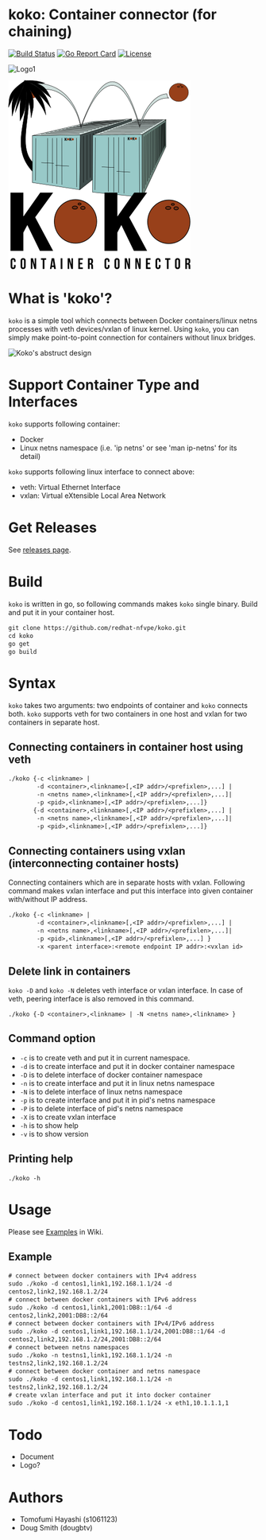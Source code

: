 # koko: Container connector (for chaining)

[![Build Status](https://travis-ci.org/redhat-nfvpe/koko.svg?branch=master)](https://travis-ci.org/redhat-nfvpe/koko) [![Go Report Card](https://goreportcard.com/badge/github.com/redhat-nfvpe/koko)](https://goreportcard.com/report/github.com/redhat-nfvpe/koko) [![License](https://img.shields.io/badge/License-Apache%202.0-blue.svg)](https://opensource.org/licenses/Apache-2.0)

![Logo1](https://raw.githubusercontent.com/wiki/redhat-nfvpe/koko/images/logo_candidate/koko_logo1.png)

![koko_logo][koko_logo]

# What is 'koko'?

`koko` is a simple tool which connects between Docker containers/linux netns processes with veth devices/vxlan
of linux kernel. Using `koko`, you can simply make point-to-point connection for containers without linux bridges.

![Koko's abstruct design](https://raw.githubusercontent.com/wiki/redhat-nfvpe/koko/images/koko.png)

# Support Container Type and Interfaces

`koko` supports following container:

- Docker
- Linux netns namespace (i.e. 'ip netns' or see 'man ip-netns' for its detail)

`koko` supports following linux interface to connect above:

- veth: Virtual Ethernet Interface
- vxlan: Virtual eXtensible Local Area Network

# Get Releases
See [releases page](https://github.com/redhat-nfvpe/koko/releases).

# Build

`koko` is written in go, so following commands makes `koko` single binary. Build and put it in your container host.

    git clone https://github.com/redhat-nfvpe/koko.git
    cd koko
    go get
    go build

# Syntax

`koko` takes two arguments: two endpoints of container and `koko` connects both.
`koko` supports veth for two containers in one host and vxlan for two containers in separate host.

## Connecting containers in container host using veth

    ./koko {-c <linkname> |
            -d <container>,<linkname>[,<IP addr>/<prefixlen>,...] |
            -n <netns name>,<linkname>[,<IP addr>/<prefixlen>,...]|
            -p <pid>,<linkname>[,<IP addr>/<prefixlen>,...]}
           {-d <container>,<linkname>[,<IP addr>/<prefixlen>,...] |
            -n <netns name>,<linkname>[,<IP addr>/<prefixlen>,...]|
            -p <pid>,<linkname>[,<IP addr>/<prefixlen>,...]}

## Connecting containers using vxlan (interconnecting container hosts)

Connecting containers which are in separate hosts with vxlan. Following command makes vxlan interface 
and put this interface into given container with/without IP address.

    ./koko {-c <linkname> |
            -d <container>,<linkname>[,<IP addr>/<prefixlen>,...] |
            -n <netns name>,<linkname>[,<IP addr>/<prefixlen>,...]|
            -p <pid>,<linkname>[,<IP addr>/<prefixlen>,...] }
            -x <parent interface>:<remote endpoint IP addr>:<vxlan id> 

## Delete link in containers

`koko -D` and `koko -N` deletes veth interface or vxlan interface. In case of veth, peering interface is also
removed in this command.

    ./koko {-D <container>,<linkname> | -N <netns name>,<linkname> }

## Command option

- `-c` is to create veth and put it in current namespace.
- `-d` is to create interface and put it in docker container namespace
- `-D` is to delete interface of docker container namespace
- `-n` is to create interface and put it in linux netns namespace
- `-N` is to delete interface of linux netns namespace
- `-p` is to create interface and put it in pid's netns namespace
- `-P` is to delete interface of pid's netns namespace
- `-X` is to create vxlan interface
- `-h` is to show help
- `-v` is to show version

## Printing help

    ./koko -h

# Usage
Please see [Examples](https://github.com/redhat-nfvpe/koko/wiki/Examples) in Wiki.

## Example

    # connect between docker containers with IPv4 address
    sudo ./koko -d centos1,link1,192.168.1.1/24 -d centos2,link2,192.168.1.2/24
    # connect between docker containers with IPv6 address
    sudo ./koko -d centos1,link1,2001:DB8::1/64 -d centos2,link2,2001:DB8::2/64
    # connect between docker containers with IPv4/IPv6 address
    sudo ./koko -d centos1,link1,192.168.1.1/24,2001:DB8::1/64 -d centos2,link2,192.168.1.2/24,2001:DB8::2/64
    # connect between netns namespaces
    sudo ./koko -n testns1,link1,192.168.1.1/24 -n testns2,link2,192.168.1.2/24
    # connect between docker container and netns namespace
    sudo ./koko -d centos1,link1,192.168.1.1/24 -n testns2,link2,192.168.1.2/24
    # create vxlan interface and put it into docker container
    sudo ./koko -d centos1,link1,192.168.1.1/24 -x eth1,10.1.1.1,1

# Todo
- Document
- Logo?

# Authors
- Tomofumi Hayashi (s1061123)
- Doug Smith (dougbtv)

[koko_logo]: docs/koko_logo.png
